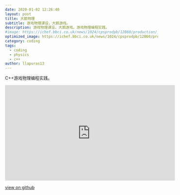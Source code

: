 ```yaml
---
date: 2020-01-02 12:26:40
layout: post
title: 大鹅物理
subtitle: 游戏物理课设，大鹅游戏。
description: 游戏物理课设，大鹅游戏。游戏物理编程实践。
#image: https://ichef.bbci.co.uk/news/1024/cpsprodpb/12B60/production/_109004667_02untitledgoosegamescreen3840x2160.png
optimized_image: https://ichef.bbci.co.uk/news/1024/cpsprodpb/12B60/production/_109004667_02untitledgoosegamescreen3840x2160.png
category: coding
tags:
  - coding
  - physics
  - c++
author: llapuras13
---
```


C++游戏物理编程实践。

<iframe width="560" height="315" src="https://www.youtube.com/embed/bgd_eprNPdM" frameborder="0" allow="accelerometer; autoplay; encrypted-media; gyroscope; picture-in-picture" allowfullscreen></iframe>

[view on github](https://github.com/llapuras/PhysicsEngine_CGE_Tutorial)